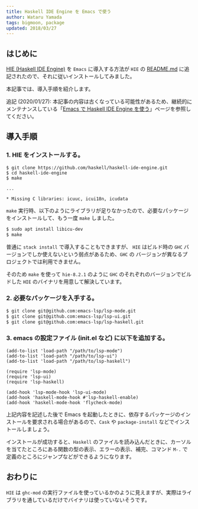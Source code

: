 ```yaml
---
title: Haskell IDE Engine を Emacs で使う
author: Wataru Yamada
tags: bigmoon, package
updated: 2018/03/27
---
```


## はじめに

[HIE (Haskell IDE Engine)](https://github.com/haskell/haskell-ide-engine) を `Emacs` に導入する方法が `HIE` の [README.md](https://github.com/haskell/haskell-ide-engine/pull/502/files) に追記されたので、それに従いインストールしてみました。

本記事では、導入手順を紹介します。

追記 (2020/01/27): 本記事の内容は古くなっている可能性があるため、継続的にメンテナンスしている「[Emacs で Haskell IDE Engine を使う](/hie/emacs.html)」ページを参照してください。

<!--more-->

## 導入手順

### 1. HIE をインストールする。

```bssh
$ git clone https://github.com/haskell/haskell-ide-engine.git
$ cd haskell-ide-engine
$ make

...

* Missing C libraries: icuuc, icui18n, icudata
```

`make` 実行時、以下のようにライブラリが足りなかったので、必要なパッケージをインストールして、もう一度 `make` しました。

```bash
$ sudo apt install libicu-dev
$ make
```

普通に `stack install` で導入することもできますが、 `HIE` はビルド時の `GHC` バージョンでしか使えないという弱点があるため、`GHC` の バージョンが異なるプロジェクトでは利用できません。

そのため `make` を使って `hie-8.2.1` のように `GHC` のそれぞれのバージョンでビルドした `HIE` のバイナリを用意して解決しています。

### 2. 必要なパッケージを入手する。

```bash
$ git clone git@github.com:emacs-lsp/lsp-mode.git
$ git clone git@github.com:emacs-lsp/lsp-ui.git
$ git clone git@github.com:emacs-lsp/lsp-haskell.git
```

### 3. emacs の設定ファイル (init.el など) に以下を追加する。

```elisp
(add-to-list 'load-path "/path/to/lsp-mode")
(add-to-list 'load-path "/path/to/lsp-ui")
(add-to-list 'load-path "/path/to/lsp-haskell")

(require 'lsp-mode)
(require 'lsp-ui)
(require 'lsp-haskell)

(add-hook 'lsp-mode-hook 'lsp-ui-mode)
(add-hook 'haskell-mode-hook #'lsp-haskell-enable)
(add-hook 'haskell-mode-hook 'flycheck-mode)
```

上記内容を記述した後で Emacs を起動したときに、依存するパッケージのインストールを要求される場合があるので、`Cask` や `package-install` などでインストールしましょう。

インストールが成功すると、`Haskell` のファイルを読み込んだときに、カーソルを当てたところにある関数の型の表示、エラーの表示、補完、コマンド `M-.` で定義のところにジャンプなどができるようになります。

## おわりに

`HIE` は `ghc-mod` の実行ファイルを使っているかのように見えますが、実際はライブラリを通しているだけでバイナリは使っていないそうです。
